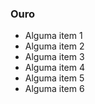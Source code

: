 ### Ouro

- Alguma item 1
- Alguma item 2
- Alguma item 3
- Alguma item 4
- Alguma item 5
- Alguma item 6